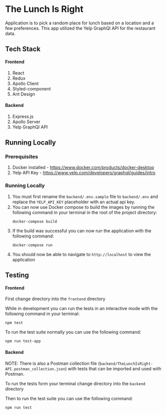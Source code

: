 # The Lunch Is Right
Application is to pick a random place for lunch based on a location and a few preferences. This app utilized the Yelp 
GraphQl API for the restaurant data.

## Tech Stack
#### Frontend
1. React
2. Redux
3. Apollo Client
4. Styled-component
5. Ant Design

#### Backend
1. Express.js
2. Apollo Server
3. Yelp GraphQl API


## Running Locally
### Prerequisites
1. Docker installed - https://www.docker.com/products/docker-desktop
2. Yelp API Key - https://www.yelp.com/developers/graphql/guides/intro

### Running Locally
1. You must first rename the `backend/.env.sample` file to `backend/.env` and replace the `YELP_API_KEY` placeholder 
with an actual api key.
2. You can now use Docker compose to build the images by running the following command in your terminal in the root of 
   the project directory:
   ```shell
   docker-compose build
   ```
3. If the build was successful you can now run the application with the following command:
    ```shell
    docker-compose run
    ```
4. You should now be able to navigate to `http://localhost` to view the application


## Testing
#### Frontend
First change directory into the `frontend` directory

While in development you can run the tests in an interactive mode with the following command in your terminal:
```shell
npm test
```


To run the test suite normally you can use the following command:
```shell
npm run test-app
```  

#### Backend
NOTE: There is also a Postman collection file (`backend/TheLunchIsRight-API.postman_collection.json`) with tests that can be imported and used with Postman.  

To run the tests form your terminal change directory into the `backend` directory

Then to run the test suite you can use the following command:
```shell
npm run test
```
